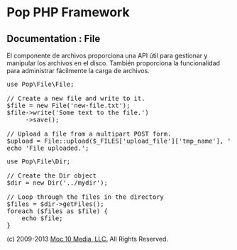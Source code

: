 Pop PHP Framework
=================

Documentation : File
--------------------

El componente de archivos proporciona una API útil para gestionar y manipular los archivos en el disco. También proporciona la funcionalidad para administrar fácilmente la carga de archivos.

<pre>
use Pop\File\File;

// Create a new file and write to it.
$file = new File('new-file.txt');
$file->write('Some text to the file.')
     ->save();

// Upload a file from a multipart POST form.
$upload = File::upload($_FILES['upload_file']['tmp_name'], '../uploads/' . $_FILES['upload_file']['name']);
echo 'File uploaded.';
</pre>
<pre>
use Pop\File\Dir;

// Create the Dir object
$dir = new Dir('../mydir');

// Loop through the files in the directory
$files = $dir-&gt;getFiles();
foreach ($files as $file) {
    echo $file;
}
</pre>

(c) 2009-2013 [Moc 10 Media, LLC.](http://www.moc10media.com) All Rights Reserved.
